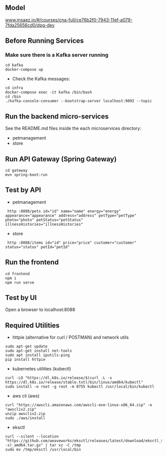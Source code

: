# 

## Model
www.msaez.io/#/courses/cna-full/ce76b2f0-7943-11ef-a079-7fda25656cd0/dpg-dev

## Before Running Services
### Make sure there is a Kafka server running
```
cd kafka
docker-compose up
```
- Check the Kafka messages:
```
cd infra
docker-compose exec -it kafka /bin/bash
cd /bin
./kafka-console-consumer --bootstrap-server localhost:9092 --topic
```

## Run the backend micro-services
See the README.md files inside the each microservices directory:

- petmanagement
- store


## Run API Gateway (Spring Gateway)
```
cd gateway
mvn spring-boot:run
```

## Test by API
- petmanagement
```
 http :8088/pets id="id" name="name" energy="energy" appearance="appearance" address="address" petType="petType" photo="photo" petStatus="petStatus" illnessHistories="illnessHistories" 
```
- store
```
 http :8088/items id="id" price="price" customer="customer" status="status" petId="petId" 
```


## Run the frontend
```
cd frontend
npm i
npm run serve
```

## Test by UI
Open a browser to localhost:8088

## Required Utilities

- httpie (alternative for curl / POSTMAN) and network utils
```
sudo apt-get update
sudo apt-get install net-tools
sudo apt install iputils-ping
pip install httpie
```

- kubernetes utilities (kubectl)
```
curl -LO "https://dl.k8s.io/release/$(curl -L -s https://dl.k8s.io/release/stable.txt)/bin/linux/amd64/kubectl"
sudo install -o root -g root -m 0755 kubectl /usr/local/bin/kubectl
```

- aws cli (aws)
```
curl "https://awscli.amazonaws.com/awscli-exe-linux-x86_64.zip" -o "awscliv2.zip"
unzip awscliv2.zip
sudo ./aws/install
```

- eksctl 
```
curl --silent --location "https://github.com/weaveworks/eksctl/releases/latest/download/eksctl_$(uname -s)_amd64.tar.gz" | tar xz -C /tmp
sudo mv /tmp/eksctl /usr/local/bin
```

